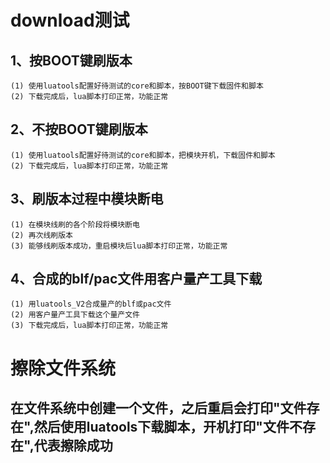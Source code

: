 # download测试
## 1、按BOOT键刷版本
    (1) 使用luatools配置好待测试的core和脚本，按BOOT键下载固件和脚本
    (2) 下载完成后，lua脚本打印正常，功能正常
## 2、不按BOOT键刷版本
    (1) 使用luatools配置好待测试的core和脚本，把模块开机，下载固件和脚本
    (2) 下载完成后，lua脚本打印正常，功能正常
## 3、刷版本过程中模块断电
    (1) 在模块线刷的各个阶段将模块断电
    (2) 再次线刷版本
    (3) 能够线刷版本成功，重启模块后lua脚本打印正常，功能正常
## 4、合成的blf/pac文件用客户量产工具下载
    (1) 用luatools_V2合成量产的blf或pac文件
    (2) 用客户量产工具下载这个量产文件
    (3) 下载完成后，lua脚本打印正常，功能正常
# 擦除文件系统
## 在文件系统中创建一个文件，之后重启会打印"文件存在",然后使用luatools下载脚本，开机打印"文件不存在",代表擦除成功